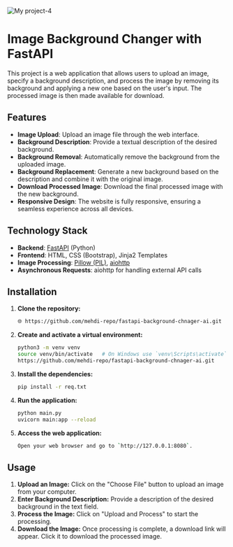 ![My project-4](https://github.com/user-attachments/assets/96b522ee-4fbc-4d0d-9fed-2b49c2b5bd47)

# Image Background Changer with FastAPI

This project is a web application that allows users to upload an image, specify a background description, and process the image by removing its background and applying a new one based on the user's input. The processed image is then made available for download.

## Features

- **Image Upload**: Upload an image file through the web interface.
- **Background Description**: Provide a textual description of the desired background.
- **Background Removal**: Automatically remove the background from the uploaded image.
- **Background Replacement**: Generate a new background based on the description and combine it with the original image.
- **Download Processed Image**: Download the final processed image with the new background.
- **Responsive Design**: The website is fully responsive, ensuring a seamless experience across all devices.

## Technology Stack

- **Backend**: [FastAPI](https://fastapi.tiangolo.com/) (Python)
- **Frontend**: HTML, CSS (Bootstrap), Jinja2 Templates
- **Image Processing**: [Pillow (PIL)](https://pillow.readthedocs.io/), [aiohttp](https://docs.aiohttp.org/en/stable/)
- **Asynchronous Requests**: aiohttp for handling external API calls

## Installation

1. **Clone the repository:**

    ```bash
    🌐 https://github.com/mehdi-repo/fastapi-background-chnager-ai.git
    ```

2. **Create and activate a virtual environment:**

    ```bash
    python3 -m venv venv
    source venv/bin/activate   # On Windows use `venv\Scripts\activate`
    https://github.com/mehdi-repo/fastapi-background-chnager-ai.git
    ```

3. **Install the dependencies:**

    ```bash
    pip install -r req.txt
    ```

4. **Run the application:**

    ```bash
    python main.py
    uvicorn main:app --reload
    ```

5. **Access the web application:**

    ```bash
    Open your web browser and go to `http://127.0.0.1:8080`.
    ```
## Usage

1. **Upload an Image:** Click on the "Choose File" button to upload an image from your computer.
2. **Enter Background Description:** Provide a description of the desired background in the text field.
3. **Process the Image:** Click on "Upload and Process" to start the processing.
4. **Download the Image:** Once processing is complete, a download link will appear. Click it to download the processed image.

